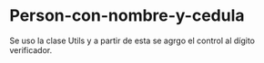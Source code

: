 # Person-con-nombre-y-cedula

Se uso la clase Utils y a partir de esta se agrgo el control al dígito verificador.
